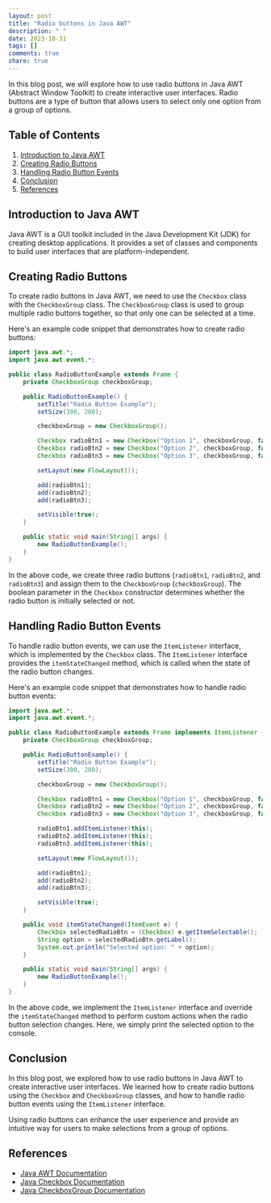 ```yaml
---
layout: post
title: "Radio buttons in Java AWT"
description: " "
date: 2023-10-31
tags: []
comments: true
share: true
---
```


In this blog post, we will explore how to use radio buttons in Java AWT (Abstract Window Toolkit) to create interactive user interfaces. Radio buttons are a type of button that allows users to select only one option from a group of options.

## Table of Contents
1. [Introduction to Java AWT](#introduction-to-java-awt)
2. [Creating Radio Buttons](#creating-radio-buttons)
3. [Handling Radio Button Events](#handling-radio-button-events)
4. [Conclusion](#conclusion)
5. [References](#references)

## Introduction to Java AWT

Java AWT is a GUI toolkit included in the Java Development Kit (JDK) for creating desktop applications. It provides a set of classes and components to build user interfaces that are platform-independent.

## Creating Radio Buttons

To create radio buttons in Java AWT, we need to use the `Checkbox` class with the `CheckboxGroup` class. The `CheckboxGroup` class is used to group multiple radio buttons together, so that only one can be selected at a time.

Here's an example code snippet that demonstrates how to create radio buttons:

```java
import java.awt.*;
import java.awt.event.*;

public class RadioButtonExample extends Frame {
    private CheckboxGroup checkboxGroup;

    public RadioButtonExample() {
        setTitle("Radio Button Example");
        setSize(300, 200);

        checkboxGroup = new CheckboxGroup();

        Checkbox radioBtn1 = new Checkbox("Option 1", checkboxGroup, false);
        Checkbox radioBtn2 = new Checkbox("Option 2", checkboxGroup, false);
        Checkbox radioBtn3 = new Checkbox("Option 3", checkboxGroup, false);

        setLayout(new FlowLayout());

        add(radioBtn1);
        add(radioBtn2);
        add(radioBtn3);

        setVisible(true);
    }

    public static void main(String[] args) {
        new RadioButtonExample();
    }
}
```

In the above code, we create three radio buttons (`radioBtn1`, `radioBtn2`, and `radioBtn3`) and assign them to the `CheckboxGroup` (`checkboxGroup`). The boolean parameter in the `Checkbox` constructor determines whether the radio button is initially selected or not.

## Handling Radio Button Events

To handle radio button events, we can use the `ItemListener` interface, which is implemented by the `Checkbox` class. The `ItemListener` interface provides the `itemStateChanged` method, which is called when the state of the radio button changes.

Here's an example code snippet that demonstrates how to handle radio button events:

```java
import java.awt.*;
import java.awt.event.*;

public class RadioButtonExample extends Frame implements ItemListener {
    private CheckboxGroup checkboxGroup;

    public RadioButtonExample() {
        setTitle("Radio Button Example");
        setSize(300, 200);

        checkboxGroup = new CheckboxGroup();

        Checkbox radioBtn1 = new Checkbox("Option 1", checkboxGroup, false);
        Checkbox radioBtn2 = new Checkbox("Option 2", checkboxGroup, false);
        Checkbox radioBtn3 = new Checkbox("Option 3", checkboxGroup, false);

        radioBtn1.addItemListener(this);
        radioBtn2.addItemListener(this);
        radioBtn3.addItemListener(this);

        setLayout(new FlowLayout());

        add(radioBtn1);
        add(radioBtn2);
        add(radioBtn3);

        setVisible(true);
    }

    public void itemStateChanged(ItemEvent e) {
        Checkbox selectedRadioBtn = (Checkbox) e.getItemSelectable();
        String option = selectedRadioBtn.getLabel();
        System.out.println("Selected option: " + option);
    }

    public static void main(String[] args) {
        new RadioButtonExample();
    }
}
```

In the above code, we implement the `ItemListener` interface and override the `itemStateChanged` method to perform custom actions when the radio button selection changes. Here, we simply print the selected option to the console.

## Conclusion

In this blog post, we explored how to use radio buttons in Java AWT to create interactive user interfaces. We learned how to create radio buttons using the `Checkbox` and `CheckboxGroup` classes, and how to handle radio button events using the `ItemListener` interface.

Using radio buttons can enhance the user experience and provide an intuitive way for users to make selections from a group of options.

## References

- [Java AWT Documentation](https://docs.oracle.com/javase/8/docs/api/java/awt/package-summary.html)
- [Java Checkbox Documentation](https://docs.oracle.com/javase/8/docs/api/java/awt/Checkbox.html)
- [Java CheckboxGroup Documentation](https://docs.oracle.com/javase/8/docs/api/java/awt/CheckboxGroup.html)